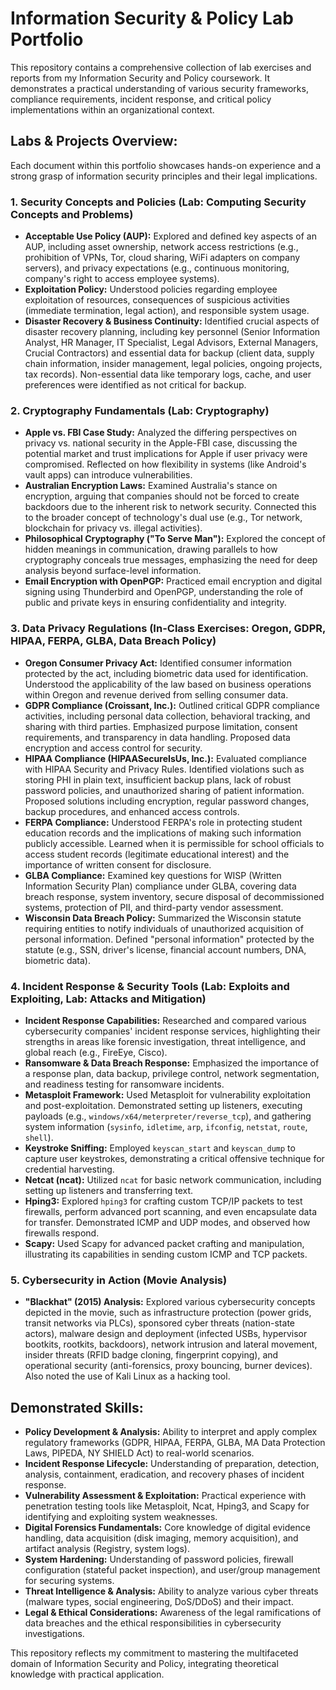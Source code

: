 # Information Security & Policy Lab Portfolio

This repository contains a comprehensive collection of lab exercises and reports from my Information Security and Policy coursework. It demonstrates a practical understanding of various security frameworks, compliance requirements, incident response, and critical policy implementations within an organizational context.

## Labs & Projects Overview:

Each document within this portfolio showcases hands-on experience and a strong grasp of information security principles and their legal implications.

### 1. Security Concepts and Policies (Lab: Computing Security Concepts and Problems)
* **Acceptable Use Policy (AUP):** Explored and defined key aspects of an AUP, including asset ownership, network access restrictions (e.g., prohibition of VPNs, Tor, cloud sharing, WiFi adapters on company servers), and privacy expectations (e.g., continuous monitoring, company's right to access employee systems).
* **Exploitation Policy:** Understood policies regarding employee exploitation of resources, consequences of suspicious activities (immediate termination, legal action), and responsible system usage.
* **Disaster Recovery & Business Continuity:** Identified crucial aspects of disaster recovery planning, including key personnel (Senior Information Analyst, HR Manager, IT Specialist, Legal Advisors, External Managers, Crucial Contractors) and essential data for backup (client data, supply chain information, insider management, legal policies, ongoing projects, tax records). Non-essential data like temporary logs, cache, and user preferences were identified as not critical for backup.

### 2. Cryptography Fundamentals (Lab: Cryptography)
* **Apple vs. FBI Case Study:** Analyzed the differing perspectives on privacy vs. national security in the Apple-FBI case, discussing the potential market and trust implications for Apple if user privacy were compromised. Reflected on how flexibility in systems (like Android's vault apps) can introduce vulnerabilities.
* **Australian Encryption Laws:** Examined Australia's stance on encryption, arguing that companies should not be forced to create backdoors due to the inherent risk to network security. Connected this to the broader concept of technology's dual use (e.g., Tor network, blockchain for privacy vs. illegal activities).
* **Philosophical Cryptography ("To Serve Man"):** Explored the concept of hidden meanings in communication, drawing parallels to how cryptography conceals true messages, emphasizing the need for deep analysis beyond surface-level information.
* **Email Encryption with OpenPGP:** Practiced email encryption and digital signing using Thunderbird and OpenPGP, understanding the role of public and private keys in ensuring confidentiality and integrity.

### 3. Data Privacy Regulations (In-Class Exercises: Oregon, GDPR, HIPAA, FERPA, GLBA, Data Breach Policy)
* **Oregon Consumer Privacy Act:** Identified consumer information protected by the act, including biometric data used for identification. Understood the applicability of the law based on business operations within Oregon and revenue derived from selling consumer data.
* **GDPR Compliance (Croissant, Inc.):** Outlined critical GDPR compliance activities, including personal data collection, behavioral tracking, and sharing with third parties. Emphasized purpose limitation, consent requirements, and transparency in data handling. Proposed data encryption and access control for security.
* **HIPAA Compliance (HIPAASecureIsUs, Inc.):** Evaluated compliance with HIPAA Security and Privacy Rules. Identified violations such as storing PHI in plain text, insufficient backup plans, lack of robust password policies, and unauthorized sharing of patient information. Proposed solutions including encryption, regular password changes, backup procedures, and enhanced access controls.
* **FERPA Compliance:** Understood FERPA's role in protecting student education records and the implications of making such information publicly accessible. Learned when it is permissible for school officials to access student records (legitimate educational interest) and the importance of written consent for disclosure.
* **GLBA Compliance:** Examined key questions for WISP (Written Information Security Plan) compliance under GLBA, covering data breach response, system inventory, secure disposal of decommissioned systems, protection of PII, and third-party vendor assessment.
* **Wisconsin Data Breach Policy:** Summarized the Wisconsin statute requiring entities to notify individuals of unauthorized acquisition of personal information. Defined "personal information" protected by the statute (e.g., SSN, driver's license, financial account numbers, DNA, biometric data).

### 4. Incident Response & Security Tools (Lab: Exploits and Exploiting, Lab: Attacks and Mitigation)
* **Incident Response Capabilities:** Researched and compared various cybersecurity companies' incident response services, highlighting their strengths in areas like forensic investigation, threat intelligence, and global reach (e.g., FireEye, Cisco).
* **Ransomware & Data Breach Response:** Emphasized the importance of a response plan, data backup, privilege control, network segmentation, and readiness testing for ransomware incidents.
* **Metasploit Framework:** Used Metasploit for vulnerability exploitation and post-exploitation. Demonstrated setting up listeners, executing payloads (e.g., `windows/x64/meterpreter/reverse_tcp`), and gathering system information (`sysinfo`, `idletime`, `arp`, `ifconfig`, `netstat`, `route`, `shell`).
* **Keystroke Sniffing:** Employed `keyscan_start` and `keyscan_dump` to capture user keystrokes, demonstrating a critical offensive technique for credential harvesting.
* **Netcat (ncat):** Utilized `ncat` for basic network communication, including setting up listeners and transferring text.
* **Hping3:** Explored `hping3` for crafting custom TCP/IP packets to test firewalls, perform advanced port scanning, and even encapsulate data for transfer. Demonstrated ICMP and UDP modes, and observed how firewalls respond.
* **Scapy:** Used Scapy for advanced packet crafting and manipulation, illustrating its capabilities in sending custom ICMP and TCP packets.

### 5. Cybersecurity in Action (Movie Analysis)
* **"Blackhat" (2015) Analysis:** Explored various cybersecurity concepts depicted in the movie, such as infrastructure protection (power grids, transit networks via PLCs), sponsored cyber threats (nation-state actors), malware design and deployment (infected USBs, hypervisor bootkits, rootkits, backdoors), network intrusion and lateral movement, insider threats (RFID badge cloning, fingerprint copying), and operational security (anti-forensics, proxy bouncing, burner devices). Also noted the use of Kali Linux as a hacking tool.

## Demonstrated Skills:

* **Policy Development & Analysis:** Ability to interpret and apply complex regulatory frameworks (GDPR, HIPAA, FERPA, GLBA, MA Data Protection Laws, PIPEDA, NY SHIELD Act) to real-world scenarios.
* **Incident Response Lifecycle:** Understanding of preparation, detection, analysis, containment, eradication, and recovery phases of incident response.
* **Vulnerability Assessment & Exploitation:** Practical experience with penetration testing tools like Metasploit, Ncat, Hping3, and Scapy for identifying and exploiting system weaknesses.
* **Digital Forensics Fundamentals:** Core knowledge of digital evidence handling, data acquisition (disk imaging, memory acquisition), and artifact analysis (Registry, system logs).
* **System Hardening:** Understanding of password policies, firewall configuration (stateful packet inspection), and user/group management for securing systems.
* **Threat Intelligence & Analysis:** Ability to analyze various cyber threats (malware types, social engineering, DoS/DDoS) and their impact.
* **Legal & Ethical Considerations:** Awareness of the legal ramifications of data breaches and the ethical responsibilities in cybersecurity investigations.

This repository reflects my commitment to mastering the multifaceted domain of Information Security and Policy, integrating theoretical knowledge with practical application.
